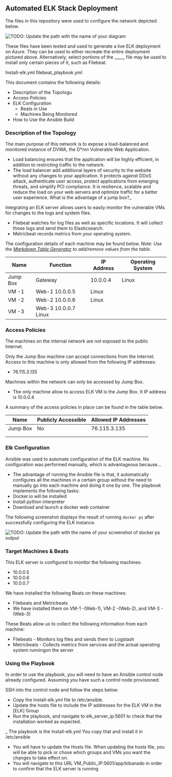 ## Automated ELK Stack Deployment

The files in this repository were used to configure the network depicted below.

![TODO: Update the path with the name of your diagram](Images/diagram_filename.png)

These files have been tested and used to generate a live ELK deployment on Azure. They can be used to either recreate the entire deployment pictured above. Alternatively, select portions of the _____ file may be used to install only certain pieces of it, such as Filebeat.

  Install-elk.yml
  filebeat_playbook.yml
  

This document contains the following details:
- Description of the Topologu
- Access Policies
- ELK Configuration
  - Beats in Use
  - Machines Being Monitored
- How to Use the Ansible Build


### Description of the Topology

The main purpose of this network is to expose a load-balanced and monitored instance of DVWA, the D*mn Vulnerable Web Application.

- Load balancing ensures that the application will be highly efficient, in addition to restricting traffic to the network.
- The load balancer add additional layers of security to the website without any changes to your application. It protects against DDoS attack, authenticate user access, protect applications from emerging threats, and simplify PCI compliance. It is resilience, scalable and reduce the load on your web servers and optimize traffic for a better user experience. What is the advantage of a jump box?_

Integrating an ELK server allows users to easily monitor the vulnerable VMs for changes to the logs and system files.
- Filebeat watches for log files as well as specific locations. It will collect those logs and send them to Elasticsearch. 
- Metricbeat records metrics from your operating system. 

The configuration details of each machine may be found below.
_Note: Use the [Markdown Table Generator](http://www.tablesgenerator.com/markdown_tables) to add/remove values from the table_.

| Name     | Function | IP Address | Operating System |
|----------|----------|------------|------------------|
| Jump Box | Gateway  | 10.0.0.4   | Linux            |
| VM -1    |  Web-1     10.0.0.5   | Linux           |                  |
| VM -2     | Web-2     10.0.0.6   | Linux           |                  |
| VM -3     | Web-3     10.0.0.7     Linux            |                  |

### Access Policies

The machines on the internal network are not exposed to the public Internet. 

Only the Jump Box  machine can accept connections from the Internet. Access to this machine is only allowed from the following IP addresses:
- 76.115.3.135

Machines within the network can only be accessed by Jump Box.
- The only machine allow to access ELK VM is the Jump Box. It IP address is 10.0.0.4

A summary of the access policies in place can be found in the table below.

| Name     | Publicly Accessible | Allowed IP Addresses |
|----------|---------------------|----------------------|
| Jump Box |     No              |  76.115.3.135    |
|          |                     |                      |
|          |                     |                      |

### Elk Configuration

Ansible was used to automate configuration of the ELK machine. No configuration was performed manually, which is advantageous because...
- The advantage of running the Ansible file is that,  it automatically configures all the machines in a certain group without the need to manually go into each machine and doing it one by one. 
The playbook implements the following tasks:
- Docker.io will be installed
- Install python interpreter
- Download and launch a docker web container



The following screenshot displays the result of running `docker ps` after successfully configuring the ELK instance.

![TODO: Update the path with the name of your screenshot of docker ps output](Images/docker_ps_output.png)

### Target Machines & Beats
This ELK server is configured to monitor the following machines:
- 10.0.0.5
- 10.0.0.6
- 10.0.0.7

We have installed the following Beats on these machines:
- Filebeats and Metricbeats
- We have installed them on VM-1 -(Web-1), VM-2 -(Web-2),  and VM-3 - (Web-3)

These Beats allow us to collect the following information from each machine:
- Filebeats - Monitors log files and sends them to Logstash
- Metricbeats - Collects metrics from services and the actual operating system runningon the server

### Using the Playbook
In order to use the playbook, you will need to have an Ansible control node already configured. Assuming you have such a control node provisioned: 

SSH into the control node and follow the steps below:
- Copy the Install-elk.yml file to /etc/ansible.
- Update the hosts file to include the IP addresses for the ELK VM in the [ELK] Group
- Run the playbook, and navigate to elk_server_ip:5601 to check that the installation worked as expected.

_ The playbook is the Install-elk.yml You copy that and install it in /etc/ansible
- You will have to update the Hosts file. When updating the hosts file, you will be able to pick or chose which groups and VMs you want the changes to take effect on.
- You will navigate to this URL  VM_Public_IP:5601/app/kibanado in order to confirm that the ELK server is running

